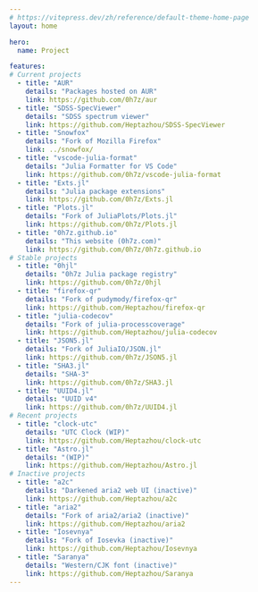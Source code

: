 ```yaml
---
# https://vitepress.dev/zh/reference/default-theme-home-page
layout: home

hero:
  name: Project

features:
# Current projects
  - title: "AUR"
    details: "Packages hosted on AUR"
    link: https://github.com/0h7z/aur
  - title: "SDSS-SpecViewer"
    details: "SDSS spectrum viewer"
    link: https://github.com/Heptazhou/SDSS-SpecViewer
  - title: "Snowfox"
    details: "Fork of Mozilla Firefox"
    link: ../snowfox/
  - title: "vscode-julia-format"
    details: "Julia Formatter for VS Code"
    link: https://github.com/0h7z/vscode-julia-format
  - title: "Exts.jl"
    details: "Julia package extensions"
    link: https://github.com/0h7z/Exts.jl
  - title: "Plots.jl"
    details: "Fork of JuliaPlots/Plots.jl"
    link: https://github.com/0h7z/Plots.jl
  - title: "0h7z.github.io"
    details: "This website (0h7z.com)"
    link: https://github.com/0h7z/0h7z.github.io
# Stable projects
  - title: "0hjl"
    details: "0h7z Julia package registry"
    link: https://github.com/0h7z/0hjl
  - title: "firefox-qr"
    details: "Fork of pudymody/firefox-qr"
    link: https://github.com/Heptazhou/firefox-qr
  - title: "julia-codecov"
    details: "Fork of julia-processcoverage"
    link: https://github.com/Heptazhou/julia-codecov
  - title: "JSON5.jl"
    details: "Fork of JuliaIO/JSON.jl"
    link: https://github.com/0h7z/JSON5.jl
  - title: "SHA3.jl"
    details: "SHA-3"
    link: https://github.com/0h7z/SHA3.jl
  - title: "UUID4.jl"
    details: "UUID v4"
    link: https://github.com/0h7z/UUID4.jl
# Recent projects
  - title: "clock-utc"
    details: "UTC Clock (WIP)"
    link: https://github.com/Heptazhou/clock-utc
  - title: "Astro.jl"
    details: "(WIP)"
    link: https://github.com/Heptazhou/Astro.jl
# Inactive projects
  - title: "a2c"
    details: "Darkened aria2 web UI (inactive)"
    link: https://github.com/Heptazhou/a2c
  - title: "aria2"
    details: "Fork of aria2/aria2 (inactive)"
    link: https://github.com/Heptazhou/aria2
  - title: "Iosevnya"
    details: "Fork of Iosevka (inactive)"
    link: https://github.com/Heptazhou/Iosevnya
  - title: "Saranya"
    details: "Western/CJK font (inactive)"
    link: https://github.com/Heptazhou/Saranya
---
```


